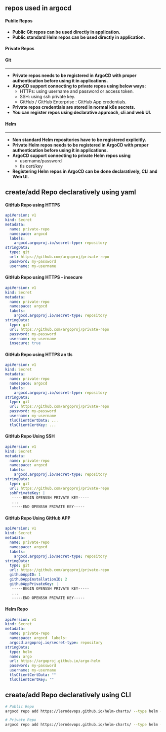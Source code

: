 ## repos used in argocd

#### Public Repos 
* **Public Git repos can be used directly in application.**
* **Public standard Helm repos can be used directly in  application.**


#### Private Repos 

#### Git
---
* **Private repos needs to be registered in ArgoCD with proper authentication before using it in applications.**
* **ArgoCD support connecting to private repos using below  ways:**
   * HTTPs: using username and password or access token.
   * SSH: using ssh private key.
   * GitHub / GitHub Enterprise : GitHub App credentials.
* **Private repos credentials are stored in normal k8s secrets.**
* **You can register repos using declarative approach, cli and  web UI.**

#### Helm
---
* **Non standard Helm repositories have to be registered  explicitly.**
* **Private Helm repos needs to be registered in ArgoCD with  proper authentication before using it in applications.**
* **ArgoCD support connecting to private Helm repos using**
    * username/password
    * tls cert/key
* **Registering Helm repos in ArgoCD can be done declaratively, CLI and Web UI.**


## create/add Repo declaratively using yaml 

#### GitHub Repo using HTTPS

```yaml 
apiVersion: v1
kind: Secret
metadata:
  name: private-repo  
  namespace: argocd  
  labels:
    argocd.argoproj.io/secret-type: repository
stringData:
  type: git
  url: https://github.com/argoproj/private-repo  
  password: my-password
  username: my-username
```

#### GitHub Repo using HTTPS - insecure

```yaml
apiVersion: v1
kind: Secret
metadata:
  name: private-repo
  namespace: argocd
  labels:
    argocd.argoproj.io/secret-type: repository  
stringData:
  type: git
  url: https://github.com/argoproj/private-repo
  password: my-password
  username: my-username  
  insecure: true
```
#### GitHub Repo using HTTPS an tls
```yaml 
apiVersion: v1
kind: Secret
metadata:
  name: private-repo  
  namespace: argocd
  labels:
    argocd.argoproj.io/secret-type: repository
stringData:
  type: git
  url: https://github.com/argoproj/private-repo  
  password: my-password
  username: my-username
  tlsClientCertData: ...
  tlsClientCertKey: ...
```

#### GitHub Repo Using SSH

```yaml
apiVersion: v1
kind: Secret
metadata:
  name: private-repo
  namespace: argocd
  labels:
    argocd.argoproj.io/secret-type: repository
stringData:
  type: git
  url: https://github.com/argoproj/private-repo
  sshPrivateKey: |
   -----BEGIN OPENSSH PRIVATE KEY-----
   ...
   -----END OPENSSH PRIVATE KEY-----
```
#### GitHub Repo Using GitHub APP
```yaml 
apiVersion: v1
kind: Secret
metadata:
  name: private-repo
  namespace: argocd
  labels:
    argocd.argoproj.io/secret-type: repository
stringData:
  type: git
  url: https://github.com/argoproj/private-repo
  githubAppID: 1
  githubAppInstallationID: 2
  githubAppPrivateKey: |
   -----BEGIN OPENSSH PRIVATE KEY-----
   ...
   -----END OPENSSH PRIVATE KEY-----
```

#### Helm Repo 
```yaml 
apiVersion: v1
kind: Secret
metadata:
  name: private-repo
  namespace: argocd  labels:
  argocd.argoproj.io/secret-type: repository
stringData:
  type: helm  
  name: argo
  url: https://argoproj.github.io/argo-helm
  password: my-password
  username: my-username  
  tlsClientCertData: ""
  tlsClientCertKey: ""
```

## create/add Repo declaratively using CLI

```sh
# Public Repo
argocd repo add https://lerndevops.github.io/helm-charts/ --type helm --name  lerndevops
```

```sh
# Private Repo
argocd repo add https://lerndevops.github.io/helm-charts/ --type helm --name  lerndevops --username test --password test
```
